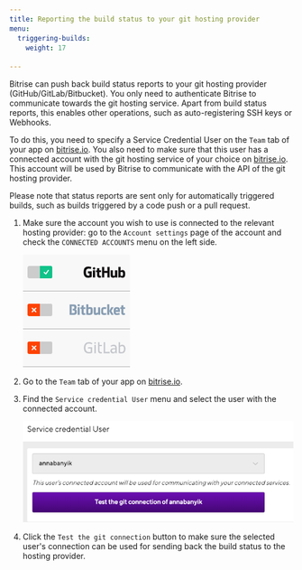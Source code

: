 ```yaml
---
title: Reporting the build status to your git hosting provider
menu:
  triggering-builds:
    weight: 17

---
```

Bitrise can push back build status reports to your git hosting provider (GitHub/GitLab/Bitbucket). You only need to authenticate Bitrise to communicate towards the git hosting service. Apart from build status reports, this enables other operations, such as auto-registering SSH keys or Webhooks.

To do this, you need to specify a Service Credential User on the `Team` tab of your app on [bitrise.io](https://www.bitrise.io). You also need to make sure that this user has a connected account with the git hosting service of your choice on [bitrise.io](https://www.bitrise.io). This account will be used by Bitrise to communicate with the API of the git hosting provider.

Please note that status reports are sent only for automatically triggered builds, such as builds triggered by a code push or a pull request.

1. Make sure the account you wish to use is connected to the relevant hosting provider: go to the `Account settings` page of the account and check the `CONNECTED ACCOUNTS` menu on the left side.

   ![](/img/connected-accounts.png)
2. Go to the `Team` tab of your app on [bitrise.io](https://www.bitrise.io).
3. Find the `Service credential User` menu and select the user with the connected account.

   ![](/img/service-credential-user.png)
4. Click the `Test the git connection` button to make sure the selected user's connection can be used for sending back the build status to the hosting provider.